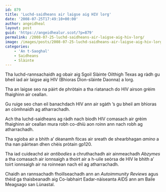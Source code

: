 ```yaml
---
id: 879
title: 'Luchd-saidheans air laigse aig HIV lorg'
date: '2008-07-25T17:49:10+00:00'
author: angeidheal
layout: post
guid: 'https://angeidhealur.scot/?p=879'
permalink: /2008-07-25-luchd-saidheans-air-laigse-aig-hiv-lorg/
image: /images/posts/2008-07-25-luchd-saidheans-air-laigse-aig-hiv-lorg.webp
categories:
    - 'An t-Saoghal'
    - Saidheans
    - Slàinte
---
```


Tha luchd-rannsachaidh ag obair aig Sgoil Slàinte Oilthigh Texas ag ràdh gu bheil iad air laigse aig HIV (Bhioras Dìon-slàinte Daonna) a lorg.

Tha an laigse seo na pàirt de phròtain a tha riatanach do HIV airson grèim fhaighinn air ceallan.

Gu ruige seo chan eil banachdach HIV ann air sgàth ’s gu bheil am bhìoras an còmhnaidh ag atharrachadh.

Ach tha luchd-saidheans ag ràdh nach biodh HIV comasach air grèim fhaighinn air ceallan mura robh co-dhiù aon roinn ann nach robh ag atharrachadh.

Tha sgioba air a bhith a’ dèanamh fòcas air sreath de shearbhagan *amino* a tha nan pàirtean dhen chèis pròtain gp120.

Tha iad cuideachd air *antibodies* a chruthachadh air ainmeachadh *Abzymes* a tha comasach air ionnsaigh a thoirt air a h-uile seòrsa de HIV le bhith a’ toirt ionnsaigh air na roinnean nach eil ag atharrachadh.

Chaidh an rannsachadh fhoillseachadh ann an *Autoimmunity Reviews* agus thèid ga thaisbeanadh aig Co-labhairt Eadar-nàiseanta AIDS ann am Baile Meagsago san Lùnastal.
